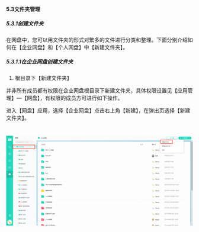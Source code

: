#### 5.3文件夹管理

##### 5.3.1创建文件夹

在网盘中，您可以用文件夹的形式对繁多的文件进行分类和整理。下面分别介绍如何在【企业网盘】和【个人网盘】中【新建文件夹】。

##### 5.3.1.1在企业网盘创建文件夹

1) 根目录下【新建文件夹】 

并非所有成员都有权限在企业网盘根目录下新建文件夹，具体权限设置见【应用管理】—【网盘】，有权限的成员方可进行如下操作。

进入【网盘】应用，选择【企业网盘】点击右上角【新建】，在弹出页选择【新建文件夹】。 

# ![](/assets/5.3文件夹管理-新建文件夹.png)